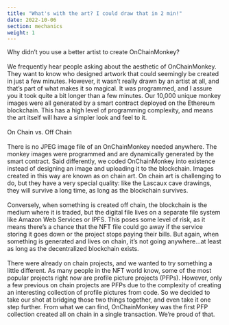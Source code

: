 ```yaml
---
title: "What's with the art? I could draw that in 2 min!"
date: 2022-10-06
section: mechanics
weight: 1
---
```


Why didn’t you use a better artist to create OnChainMonkey?
\
\
We frequently hear people asking about the aesthetic of OnChainMonkey. They want to know who designed artwork that could seemingly be created in just a few minutes. However, it wasn’t really drawn by an artist at all, and that’s part of what makes it so magical. It was programmed, and I assure you it took quite a bit longer than a few minutes. Our 10,000 unique monkey images were all generated by a smart contract deployed on the Ethereum blockchain. This has a high level of programming complexity, and means the art itself will have a simpler look and feel to it.
\
\
On Chain vs. Off Chain
\
\
There is no JPEG image file of an OnChainMonkey needed anywhere. The monkey images were programmed and are dynamically generated by the smart contract. Said differently, we coded OnChainMonkey into existence instead of designing an image and uploading it to the blockchain. Images created in this way are known as on chain art. On chain art is challenging to do, but they have a very special quality: like the Lascaux cave drawings, they will survive a long time, as long as the blockchain survives.
\
\
Conversely, when something is created off chain, the blockchain is the medium where it is traded, but the digital file lives on a separate file system like Amazon Web Services or IPFS. This poses some level of risk, as it means there’s a chance that the NFT file could go away if the service storing it goes down or the project stops paying their bills. But again, when something is generated and lives on chain, it’s not going anywhere…at least as long as the decentralized blockchain exists.
\
\
There were already on chain projects, and we wanted to try something a little different. As many people in the NFT world know, some of the most popular projects right now are profile picture projects (PFPs). However, only a few previous on chain projects are PFPs due to the complexity of creating an interesting collection of profile pictures from code. So we decided to take our shot at bridging those two things together, and even take it one step further. From what we can find, OnChainMonkey was the first PFP collection created all on chain in a single transaction. We’re proud of that.


